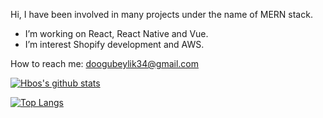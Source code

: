 Hi, I have been involved in many projects under the name of MERN stack.
- I’m working on React, React Native and Vue.
- I’m interest Shopify development and AWS.

How to reach me: doogubeylik34@gmail.com

[![Hbos's github stats](https://github-readme-stats.vercel.app/api?username=dogukankutluay&theme=gotham)](https://github.com/dogukankutluay/github-readme-stats)

[![Top Langs](https://github-readme-stats.vercel.app/api/top-langs/?username=dogukankutluay&layout=compact&langs_count=10&theme=gotham)](https://github.com/dogukankutluay/github-readme-stats)
